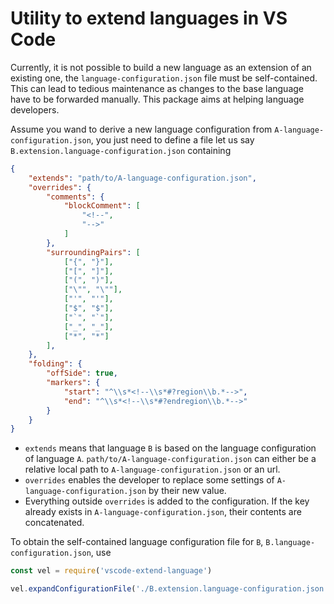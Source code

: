 # Utility to extend languages in VS Code

Currently, it is not possible to build a new language as an extension of an existing one, the `language-configuration.json` file must be self-contained. This can lead to tedious maintenance as changes to the base language have to be forwarded manually. This package aims at helping language developers.

Assume you wand to derive a new language configuration from `A-language-configuration.json`, you just need to define a file let us say `B.extension.language-configuration.json` containing

```json
{
    "extends": "path/to/A-language-configuration.json",
    "overrides": {
        "comments": {
            "blockComment": [
                "<!--",
                "-->"
            ]
        },
        "surroundingPairs": [
            ["{", "}"],
            ["[", "]"],
            ["(", ")"],
            ["\"", "\""],
            ["'", "'"],
            ["$", "$"],
            ["`", "`"],
            ["_", "_"],
            ["*", "*"]
        ],
    },
    "folding": {
        "offSide": true,
        "markers": {
            "start": "^\\s*<!--\\s*#?region\\b.*-->",
            "end": "^\\s*<!--\\s*#?endregion\\b.*-->"
        }
    }
}
```

- `extends` means that language `B` is based on the language configuration of language `A`. `path/to/A-language-configuration.json` can either be a relative local path to `A-language-configuration.json` or an url.
- `overrides` enables the developer to replace some settings of `A-language-configuration.json` by their new value.
- Everything outside `overrides` is added to the configuration. If the key already exists in `A-language-configuration.json`, their contents are concatenated.

To obtain the self-contained language configuration file for `B`, `B.language-configuration.json`, use

```js
const vel = require('vscode-extend-language')

vel.expandConfigurationFile('./B.extension.language-configuration.json', './B.language-configuration.json')
```
